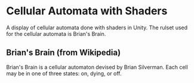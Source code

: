 # Cellular Automata with Shaders
A display of cellular automata done with shaders in Unity.
The rulset used for the cellular automata is Brian's Brain.

## Brian's Brain (from Wikipedia)
Brian's Brain is a cellular automaton devised by Brian Silverman.
Each cell may be in one of three states: on, dying, or off.

